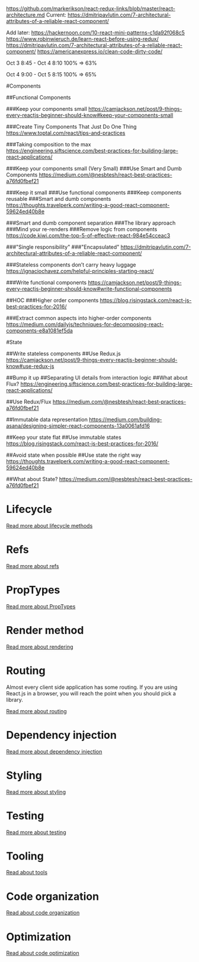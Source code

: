 https://github.com/markerikson/react-redux-links/blob/master/react-architecture.md
Current:
https://dmitripavlutin.com/7-architectural-attributes-of-a-reliable-react-component/

Add later:
https://hackernoon.com/10-react-mini-patterns-c1da92f068c5
https://www.robinwieruch.de/learn-react-before-using-redux/
https://dmitripavlutin.com/7-architectural-attributes-of-a-reliable-react-component/
https://americanexpress.io/clean-code-dirty-code/

Oct 3 8:45 - Oct 4 8:10 
100% => 63%

Oct 4 9:00 - Oct 5 8:15
100% => 65%



#Components

##Functional Components

###Keep your components small
https://camjackson.net/post/9-things-every-reactjs-beginner-should-know#keep-your-components-small

###Create Tiny Components That Just Do One Thing
https://www.toptal.com/react/tips-and-practices

###Taking composition to the max
https://engineering.siftscience.com/best-practices-for-building-large-react-applications/

###Keep your components small (Very Small)
###Use Smart and Dumb Components
https://medium.com/@nesbtesh/react-best-practices-a76fd0fbef21

###Keep it small
###Use functional components
###Keep components reusable
###Smart and dumb components
https://thoughts.travelperk.com/writing-a-good-react-component-59624ed40b8e

###Smart and dumb component separation
###The library approach
###Mind your re-renders
###Remove logic from components
https://code.kiwi.com/the-top-5-of-effective-react-984e54cceac3

###"Single responsibility"
###"Encapsulated"
https://dmitripavlutin.com/7-architectural-attributes-of-a-reliable-react-component/

###Stateless components don’t carry heavy luggage
https://ignaciochavez.com/helpful-principles-starting-react/

###Write functional components
https://camjackson.net/post/9-things-every-reactjs-beginner-should-know#write-functional-components

##HOC
###Higher order components
https://blog.risingstack.com/react-js-best-practices-for-2016/

###Extract common aspects into higher-order components
https://medium.com/dailyjs/techniques-for-decomposing-react-components-e8a1081ef5da



#State

##Write stateless components
##Use Redux.js
https://camjackson.net/post/9-things-every-reactjs-beginner-should-know#use-redux-js

##Bump it up
##Separating UI details from interaction logic
##What about Flux?
https://engineering.siftscience.com/best-practices-for-building-large-react-applications/

##Use Redux/Flux
https://medium.com/@nesbtesh/react-best-practices-a76fd0fbef21

##Immutable data representation
https://medium.com/building-asana/designing-simpler-react-components-13a0061afd16

##Keep your state flat
##Use immutable states
https://blog.risingstack.com/react-js-best-practices-for-2016/

##Avoid state when possible
##Use state the right way
https://thoughts.travelperk.com/writing-a-good-react-component-59624ed40b8e

##What about State?
https://medium.com/@nesbtesh/react-best-practices-a76fd0fbef21


Lifecycle
=========
[Read more about lifecycle methods](/sections/lifecycle.md)

Refs
====
[Read more about refs](/sections/refs.md)

PropTypes
=========
[Read more about PropTypes](/sections/proptypes.md)

Render method
=============
[Read more about rendering](/sections/render-function.md)

Routing
=======
Almost every client side application has some routing. If you are using React.js in a browser, you will reach the point when you should pick a library.

[Read more about routing](/sections/react-router.md)

Dependency injection
====================
[Read more about dependency injection](/sections/dependency-injection.md)

Styling
=======
[Read more about styling](/sections/styling.md)

Testing
=======
[Read more about testing](/sections/testing.md)

Tooling
=======
[Read about tools](/sections/tools.md)

Code organization
=================
[Read about code organization](/sections/code-organization.md)

Optimization
============
[Read about code optimization](/sections/optimization.md)